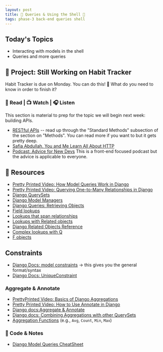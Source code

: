 ```yaml
---
layout: post
title: 🐻 Queries & Using the Shell 🐻
tags: phase-3 back-end queries shell
---
```


## Today's Topics

- Interacting with models in the shell
- Queries and more queries

## 🎯 Project: Still Working on Habit Tracker

Habit Tracker is due on Monday. You can do this! 💪 What do you need to know in order to finish it?

### 📖 Read | 📺 Watch | 🎧 Listen

This section is material to prep for the topic we will begin next week: building APIs.

- [RESTful APIs](https://restful-api-design.readthedocs.io/en/latest/intro.html) -- read up through the "Standard Methods" subsection of the section on "Methods". You can read more if you want to but it gets pretty deep.
- [Safia Abdullah, You and Me Learn All About HTTP](https://dev.to/captainsafia/you-and-me-learn-all-about-http-with-safia-abdalla-3nd0)
- [Podcast: Advice for New Devs](https://syntax.fm/show/382/advice-for-new-devs) This is a front-end focused podcast but the advice is applicable to everyone.

## 🔖 Resources

- [Pretty Printed Video: How Model Queries Work in Django](https://youtu.be/WimXjp0ryOo)
- [Pretty Printed Video: Querying One-to-Many Relationships in Django](https://youtu.be/iwNBwG8RBok )
- [Django QuerySets](https://docs.djangoproject.com/en/3.2/topics/db/queries/#retrieving-objects)
- [Django Model Managers](https://docs.djangoproject.com/en/3.2/topics/db/managers)
- [Django Queries: Retrieving Objects](https://docs.djangoproject.com/en/3.2/topics/db/queries/#retrieving-objects)
- [Field lookups](https://docs.djangoproject.com/en/3.2/topics/db/queries/#field-lookups)
- [Lookups that span relationships](https://docs.djangoproject.com/en/3.2/topics/db/queries/#lookups-that-span-relationships)
- [Lookups with Related objects](https://docs.djangoproject.com/en/3.2/topics/db/queries/#related-objects)
- [Django Related Objects Reference](https://docs.djangoproject.com/en/3.2/ref/models/relations/#related-objects-reference)
- [Complex lookups with Q](https://docs.djangoproject.com/en/3.2/topics/db/queries/#complex-lookups-with-q-objects)
- [F objects](https://docs.djangoproject.com/en/3.2/ref/models/expressions/#django.db.models.F)

## Constraints

- [Django Docs: model constraints](https://docs.djangoproject.com/en/3.2/ref/models/options/#constraints) -> this gives you the general format/syntax
- [Django Docs: UniqueConstraint](https://docs.djangoproject.com/en/3.2/ref/models/constraints/#uniqueconstraint)

### Aggregate & Annotate

- [PrettyPrinted Video: Basics of Django Aggregations](https://youtu.be/2MFAV-arSuI)
- [Pretty Printed Video: How to Use Annotate in Django](https://youtu.be/KbwmdKl-QbI)
- [Django docs:Aggregate & Annotate](https://docs.djangoproject.com/en/3.2/topics/db/aggregation/)
- [Django docs: Combining Aggregations with other QuerySets](https://docs.djangoproject.com/en/3.2/topics/db/aggregation/#s-aggregations-and-other-queryset-clauses)
- [Aggregation Functions](https://docs.djangoproject.com/en/3.2/ref/models/querysets/#aggregation-functions) (e.g., `Avg`, `Count`, `Min`, `Max`)

### 🦉 Code & Notes

- [Django Model Queries CheatSheet](https://github.com/Momentum-Team-10/notes/blob/main/django-queries.md)

